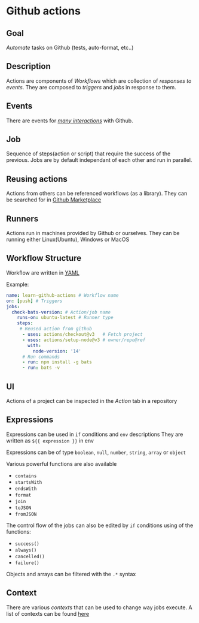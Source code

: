 # Github actions

## Goal
*Automate* tasks on Github (tests, auto-format, etc..)

## Description
Actions are components of *Workflows* which are collection of
*responses to events*.
They are composed to *triggers* and *jobs* in response to them.

## Events
There are events for
[*many interactions*](https://docs.github.com/en/actions/reference/events-that-trigger-workflows)
with Github.

## Job
Sequence of steps(action or script) that require the success of the previous.
Jobs are by default independant of each other and run in parallel.

## Reusing actions
Actions from others can be referenced workflows (as a library).
They can be searched for in
[Github Marketplace](https://github.com/marketplace?type=actions)

## Runners
Actions run in machines provided by Github or ourselves.
They can be running either Linux(Ubuntu), Windows or MacOS

## Workflow Structure
Workflow are written in [YAML](https://en.wikipedia.org/wiki/YAML)

Example:
```yaml
name: learn-github-actions # Workflow name
on: [push] # Triggers
jobs:
  check-bats-version: # Action/job name
    runs-on: ubuntu-latest # Runner type
    steps:
     # Reused action from github
      - uses: actions/checkout@v3   # Fetch project
      - uses: actions/setup-node@v3 # owner/repo@ref
        with:
          node-version: '14'
      # Run commands
      - run: npm install -g bats
      - run: bats -v
```

## UI
Actions of a project can be inspected in the *Action* tab in a repository

## Expressions
Expressions can be used in `if` conditions and `env` descriptions
They are written as `${{ expression }}` in env

Expressions can be of type `boolean`, `null`, `number`, `string`, `array` or `object`

Various powerful functions are also available
- `contains`
- `startsWith`
- `endsWith`
- `format`
- `join`
- `toJSON`
- `fromJSON`

The control flow of the jobs can also be edited by `if` conditions using of the functions:
- `success()`
- `always()`
- `cancelled()`
- `failure()`

Objects and arrays can be filtered with the `.*` syntax

## Context

There are various *context*s that can be used to change way jobs execute.
A list of contexts can be found [here](https://docs.github.com/en/actions/learn-github-actions/contexts)
